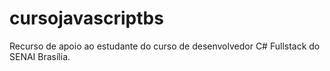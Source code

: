 # cursojavascriptbs
Recurso de apoio ao estudante do curso de desenvolvedor C# Fullstack do SENAI Brasília.
